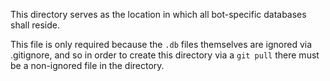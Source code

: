 This directory serves as the location in which all bot-specific databases shall reside.

This file is only required because the `.db` files themselves are ignored via .gitignore, and so in order to create this directory via a `git pull` there must be a non-ignored file in the directory. 
